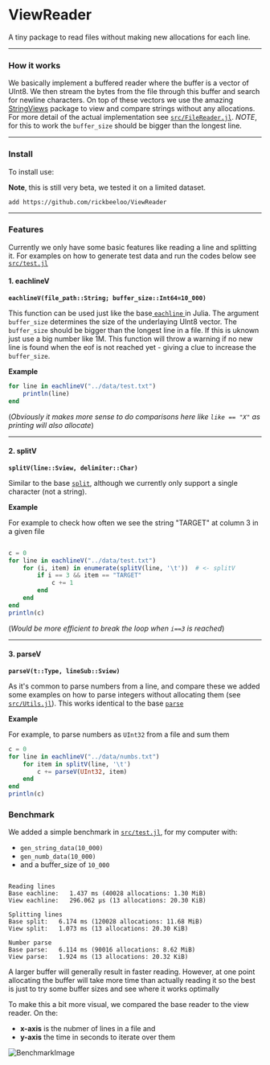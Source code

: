 # ViewReader
A tiny package to read files without making new allocations for each line.

----

### How it works
We basically implement a buffered reader where the buffer is a vector of UInt8. We then stream the bytes from the file through this buffer and search for newline characters. On top of these vectors we use the amazing  [StringViews](https://github.com/JuliaStrings/StringViews.jl "StringViews") package to view and compare strings without any allocations. For more detail of the actual implementation see [`src/FileReader.jl`](https://github.com/rickbeeloo/ViewReader/blob/master/src/FileReader.jl). *NOTE*, for this to work the `buffer_size` should be bigger than the longest line.

----


### Install
To install use:

**Note**, this is still very beta, we tested it on a limited dataset.

`add https://github.com/rickbeeloo/ViewReader`

---

### Features
Currently we only have some basic features like reading a line and splitting it.
For examples on how to generate test data and run the codes below see [`src/test.jl`](https://github.com/rickbeeloo/ViewReader/blob/master/src/test.jl)

#### 1. eachlineV
**`eachlineV(file_path::String; buffer_size::Int64=10_000)`**


This function can be used just like the base[ `eachline` ](https://docs.julialang.org/en/v1/base/io-network/#Base.eachline " `eachline` ") in Julia. The argument `buffer_size` determines the size of the underlaying UInt8 vector. The `buffer_size` should be bigger than the longest line in a file. If this is uknown just use a big number like 1M. This function will throw a warning if no new line is found when the eof is not reached yet - giving a clue to increase the `buffer_size`. 

**Example**

```Julia
for line in eachlineV("../data/test.txt")
    println(line)
end
```
(*Obviously it makes more sense to do comparisons here like `like == "X"` as printing will also allocate*)

----
#### 2. splitV
**`splitV(line::Sview, delimiter::Char)`**


Similar to the base [`split`](https://docs.julialang.org/en/v1/base/strings/#Base.split), although we currently only support a single character (not a string).

**Example**

For example to check how often we see the string "TARGET" at column 3 in a given file 
```Julia

c = 0
for line in eachlineV("../data/test.txt")
    for (i, item) in enumerate(splitV(line, '\t'))  # <- splitV
        if i == 3 && item == "TARGET"
            c += 1
        end 
    end 
end 
println(c)
```

(*Would be more efficient to break the loop when `i==3` is reached*)

----

#### 3. parseV
**`parseV(t::Type, lineSub::Sview)`**


As it's common to parse numbers from a line, and compare these we added some examples on how to parse integers without allocating them (see [`src/Utils.jl`](https://github.com/rickbeeloo/ViewReader/blob/master/src/Utils.jl)).
This works identical to the base [`parse`](https://docs.julialang.org/en/v1/base/numbers/#Base.parse)

**Example**

For example, to parse numbers as `UInt32` from a file and sum them

```Julia
c = 0
for line in eachlineV("../data/numbs.txt")
    for item in splitV(line, '\t')
        c += parseV(UInt32, item)
    end 
end
println(c)
```

### Benchmark
We added a simple benchmark in [`src/test.jl`](https://github.com/rickbeeloo/ViewReader/blob/master/src/test.jl), for my computer with:
- `gen_string_data(10_000)`
- `gen_numb_data(10_000)`
- and a buffer_size of `10_000`
```

Reading lines
Base eachline:   1.437 ms (40028 allocations: 1.30 MiB)
View eachline:   296.062 μs (13 allocations: 20.30 KiB)

Splitting lines
Base split:   6.174 ms (120028 allocations: 11.68 MiB)
View split:   1.073 ms (13 allocations: 20.30 KiB)

Number parse
Base parse:   6.114 ms (90016 allocations: 8.62 MiB)
View parse:   1.924 ms (13 allocations: 20.32 KiB)
```

A larger buffer will generally result in faster reading. However, at one
point allocating the buffer will take more time than actually reading it
so the best is just to try some buffer sizes and see where it works optimally

To make this a bit more visual, we compared the base reader to the view reader.
On the:
- **x-axis** is the nubmer of lines in a file and 
- **y-axis** the time in seconds to iterate over them

![BenchmarkImage](https://www.linkpicture.com/q/reader_benchmark.png)